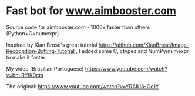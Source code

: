 # Fast bot for www.aimbooster.com
Source code for aimbooster.com - 1000x faster than others (Python+C+numexpr)

Inspired by Kian Brose's great tutorial  https://github.com/KianBrose/Image-Recognition-Botting-Tutorial , 
I added some C, ctypes and NumPy/numexpr to make it faster. 

My video (Brazilian Portuguese)
https://www.youtube.com/watch?v=bhLRYlK0cts

The original:
https://www.youtube.com/watch?v=YRAIUA-Oc1Y
